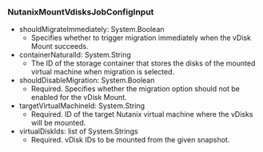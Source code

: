 ### NutanixMountVdisksJobConfigInput


- shouldMigrateImmediately: System.Boolean
  - Specifies whether to trigger migration immediately when the vDisk Mount succeeds.
- containerNaturalId: System.String
  - The ID of the storage container that stores the disks of the mounted virtual machine when migration is selected.
- shouldDisableMigration: System.Boolean
  - Required. Specifies whether the migration option should not be enabled for the vDisk Mount.
- targetVirtualMachineId: System.String
  - Required. ID of the target Nutanix virtual machine where the vDisks will be mounted.
- virtualDiskIds: list of System.Strings
  - Required. vDisk IDs to be mounted from the given snapshot.
